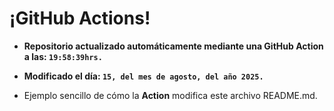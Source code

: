 # ¡GitHub Actions!
* **Repositorio actualizado automáticamente mediante una GitHub Action a las: `19:58:39hrs.`**
* **Modificado el día: `15, del mes de agosto, del año 2025.`**

* Ejemplo sencillo de cómo la **Action** modifica este archivo README.md.
